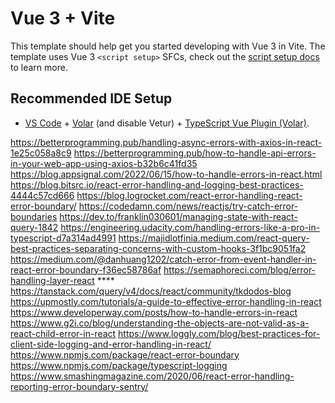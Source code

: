 # Vue 3 + Vite

This template should help get you started developing with Vue 3 in Vite. The template uses Vue 3 `<script setup>` SFCs, check out the [script setup docs](https://v3.vuejs.org/api/sfc-script-setup.html#sfc-script-setup) to learn more.

## Recommended IDE Setup

- [VS Code](https://code.visualstudio.com/) + [Volar](https://marketplace.visualstudio.com/items?itemName=Vue.volar) (and disable Vetur) + [TypeScript Vue Plugin (Volar)](https://marketplace.visualstudio.com/items?itemName=Vue.vscode-typescript-vue-plugin).


https://betterprogramming.pub/handling-async-errors-with-axios-in-react-1e25c058a8c9
https://betterprogramming.pub/how-to-handle-api-errors-in-your-web-app-using-axios-b32b6c41fd35
https://blog.appsignal.com/2022/06/15/how-to-handle-errors-in-react.html
https://blog.bitsrc.io/react-error-handling-and-logging-best-practices-4444c57cd666
https://blog.logrocket.com/react-error-handling-react-error-boundary/
https://codedamn.com/news/reactjs/try-catch-error-boundaries
https://dev.to/franklin030601/managing-state-with-react-query-1842
https://engineering.udacity.com/handling-errors-like-a-pro-in-typescript-d7a314ad4991
https://majidlotfinia.medium.com/react-query-best-practices-separating-concerns-with-custom-hooks-3f1bc9051fa2
https://medium.com/@danhuang1202/catch-error-from-event-handler-in-react-error-boundary-f36ec58786af
https://semaphoreci.com/blog/error-handling-layer-react
**** https://tanstack.com/query/v4/docs/react/community/tkdodos-blog
https://upmostly.com/tutorials/a-guide-to-effective-error-handling-in-react
https://www.developerway.com/posts/how-to-handle-errors-in-react
https://www.g2i.co/blog/understanding-the-objects-are-not-valid-as-a-react-child-error-in-react
https://www.loggly.com/blog/best-practices-for-client-side-logging-and-error-handling-in-react/
https://www.npmjs.com/package/react-error-boundary
https://www.npmjs.com/package/typescript-logging 
https://www.smashingmagazine.com/2020/06/react-error-handling-reporting-error-boundary-sentry/



